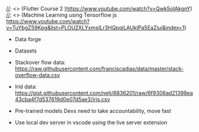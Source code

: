 [//]: <> (Reference https://www.youtube.com/watch?v=k0mx-bNOtJA)
[//]: <> (ML Coding Train - https://www.youtube.com/watch?v=jmznx0Q1fP0&list=PLRqwX-V7Uu6YPSwT06y_AEYTqIwbeam3y&index=2)
[//]: <> (ML Coding Train - Tensorflowjs - https://www.youtube.com/watch?v=Qt3ZABW5lD0&list=PLRqwX-V7Uu6YIeVA3dNxbR9PYj4wV31oQ)
[//]: <> (Tensorflowjs FreeCodeCamp - https://www.youtube.com/watch?v=EoYfa6mYOG4)
[//]: <> (Flutter Course 1 https://www.youtube.com/watch?v=ZSVnIphlGKI)
[//]: <> (Flutter Course 2 )https://www.youtube.com/watch?v=Qwk5oIAkgnY)
[//]: <> (Machine Learning using Tensorflow js https://www.youtube.com/watch?v=TuYbgZ59Kpg&list=PLOU2XLYxmsILr3HQpqjLAUkIPa5EaZiui&index=1)

- Data forge

- Datasets
- Stackover flow data:
  https://raw.githubusercontent.com/franciscadias/data/master/stack-overflow-data.csv
- Irid data:
  https://gist.githubusercontent.com/netj/8836201/raw/6f9306ad21398ea43cba4f7d537619d0e07d5ae3/iris.csv

- Pre-trained models
  Devs need to take accountability, move fast

- Use local dev server in vscode using the live server extension

